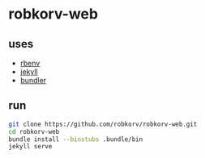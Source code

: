 robkorv-web
===========

## uses

* [rbenv](https://github.com/sstephenson/rbenv)
* [jekyll](https://github.com/jekyll/jekyll)
* [bundler](https://github.com/bundler/bundler/)

## run

```bash
git clone https://github.com/robkorv/robkorv-web.git
cd robkorv-web
bundle install --binstubs .bundle/bin
jekyll serve
```
